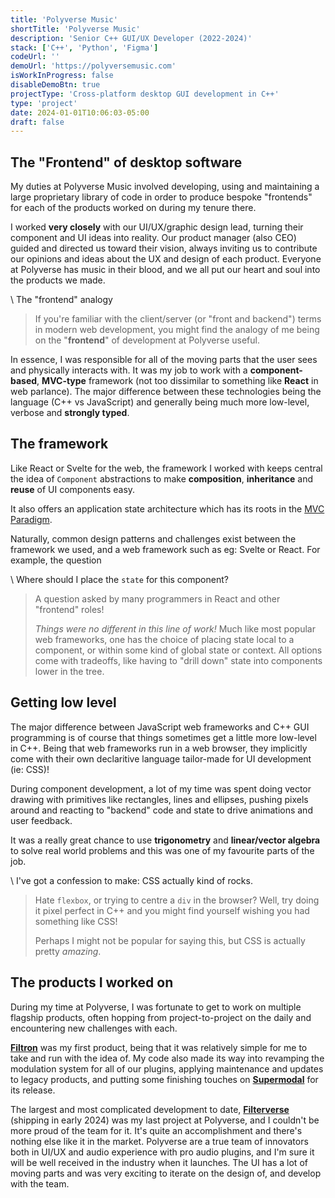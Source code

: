 ```yaml
---
title: 'Polyverse Music'
shortTitle: 'Polyverse Music'
description: 'Senior C++ GUI/UX Developer (2022-2024)'
stack: ['C++', 'Python', 'Figma']
codeUrl: ''
demoUrl: 'https://polyversemusic.com'
isWorkInProgress: false
disableDemoBtn: true
projectType: 'Cross-platform desktop GUI development in C++'
type: 'project'
date: 2024-01-01T10:06:03-05:00
draft: false
---
```


## The "Frontend" of desktop software

My duties at Polyverse Music involved developing, using and maintaining a large proprietary library of code in order to produce bespoke "frontends" for each of the products worked on during my tenure there.

I worked **very closely** with our UI/UX/graphic design lead, turning their component and UI ideas into reality. Our product manager (also CEO) guided and directed us toward their vision, always inviting us to contribute our opinions and ideas about the UX and design of each product. Everyone at Polyverse has music in their blood, and we all put our heart and soul into the products we made.

\ The "frontend" analogy

> If you're familiar with the client/server (or "front and backend") terms in modern web development, you might find the analogy of me being on the "**frontend**" of development at Polyverse useful.

In essence, I was responsible for all of the moving parts that the user sees and physically interacts with. It was my job to work with a **component-based**, **MVC-type** framework (not too dissimilar to something like **React** in web parlance). The major difference between these technologies being the language (C++ vs JavaScript) and generally being much more low-level, verbose and **strongly typed**.

## The framework

Like React or Svelte for the web, the framework I worked with keeps central the idea of `Component` abstractions to make **composition**, **inheritance** and **reuse** of UI components easy.

It also offers an application state architecture which has its roots in the [MVC Paradigm](https://en.wikipedia.org/wiki/Model%E2%80%93view%E2%80%93controller).

Naturally, common design patterns and challenges exist between the framework we used, and a web framework such as eg: Svelte or React. For example, the question

\ Where should I place the `state` for this component?

> A question asked by many programmers in React and other "frontend" roles!
>
> _Things were no different in this line of work!_ Much like most popular web frameworks, one has the choice of placing state local to a component, or within some kind of global state or context. All options come with tradeoffs, like having to "drill down" state into components lower in the tree.

## Getting low level

The major difference between JavaScript web frameworks and C++ GUI programming is of course that things sometimes get a little more low-level in C++. Being that web frameworks run in a web browser, they implicitly come with their own declaritive language tailor-made for UI development (ie: CSS)!

During component development, a lot of my time was spent doing vector drawing with primitives like rectangles, lines and ellipses, pushing pixels around and reacting to "backend" code and state to drive animations and user feedback.

It was a really great chance to use **trigonometry** and **linear/vector algebra** to solve real world problems and this was one of my favourite parts of the job.

\ I've got a confession to make: CSS actually kind of rocks.

> Hate `flexbox`, or trying to centre a `div` in the browser? Well, try doing it pixel perfect in C++ and you might find yourself wishing you had something like CSS!
>
> Perhaps I might not be popular for saying this, but CSS is actually pretty _amazing_.

## The products I worked on

During my time at Polyverse, I was fortunate to get to work on multiple flagship products, often hopping from project-to-project on the daily and encountering new challenges with each.

[**Filtron**](https://polyversemusic.com/products/filtron/) was my first product, being that it was relatively simple for me to take and run with the idea of. My code also made its way into revamping the modulation system for all of our plugins, applying maintenance and updates to legacy products, and putting some finishing touches on [**Supermodal**](https://polyversemusic.com/products/supermodal/) for its release.

The largest and most complicated development to date, [**Filterverse**](https://polyversemusic.com/products/filterverse-coming-soon/) (shipping in early 2024) was my last project at Polyverse, and I couldn't be more proud of the team for it. It's quite an accomplishment and there's nothing else like it in the market. Polyverse are a true team of innovators both in UI/UX and audio experience with pro audio plugins, and I'm sure it will be well received in the industry when it launches. The UI has a lot of moving parts and was very exciting to iterate on the design of, and develop with the team.
